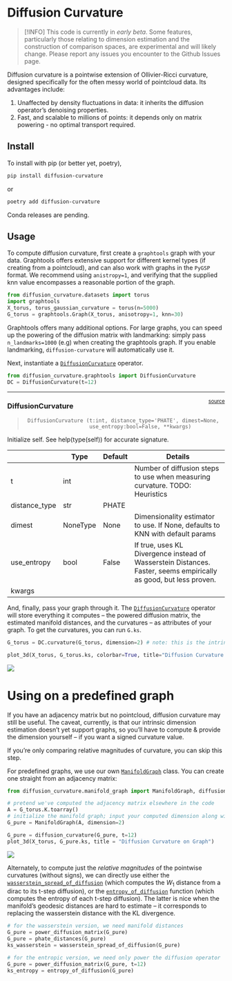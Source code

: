 # Diffusion Curvature

<!-- WARNING: THIS FILE WAS AUTOGENERATED! DO NOT EDIT! -->

> \[!INFO\] This code is currently in *early beta*. Some features,
> particularly those relating to dimension estimation and the
> construction of comparison spaces, are experimental and will likely
> change. Please report any issues you encounter to the Github Issues
> page.

Diffusion curvature is a pointwise extension of Ollivier-Ricci
curvature, designed specifically for the often messy world of pointcloud
data. Its advantages include:

1.  Unaffected by density fluctuations in data: it inherits the
    diffusion operator’s denoising properties.
2.  Fast, and scalable to millions of points: it depends only on matrix
    powering - no optimal transport required.

## Install

<!-- To install with conda (or better yet, mamba),
```sh
conda install diffusion-curvature -c riddlelabs
``` -->

To install with pip (or better yet, poetry),

``` sh
pip install diffusion-curvature
```

or

``` sh
poetry add diffusion-curvature
```

Conda releases are pending.

## Usage

To compute diffusion curvature, first create a `graphtools` graph with
your data. Graphtools offers extensive support for different kernel
types (if creating from a pointcloud), and can also work with graphs in
the `PyGSP` format. We recommend using `anistropy=1`, and verifying that
the supplied knn value encompasses a reasonable portion of the graph.

``` python
from diffusion_curvature.datasets import torus
import graphtools
X_torus, torus_gaussian_curvature = torus(n=5000)
G_torus = graphtools.Graph(X_torus, anisotropy=1, knn=30)
```

Graphtools offers many additional options. For large graphs, you can
speed up the powering of the diffusion matrix with landmarking: simply
pass `n_landmarks=1000` (e.g) when creating the graphtools graph. If you
enable landmarking, `diffusion-curvature` will automatically use it.

Next, instantiate a
[`DiffusionCurvature`](https://professorwug.github.io/diffusion_curvature/core%20(graphtools).html#diffusioncurvature)
operator.

``` python
from diffusion_curvature.graphtools import DiffusionCurvature
DC = DiffusionCurvature(t=12)
```

------------------------------------------------------------------------

<a
href="https://github.com/professorwug/diffusion_curvature/blob/main/diffusion_curvature/graphtools.py#LNone"
target="_blank" style="float:right; font-size:smaller">source</a>

### DiffusionCurvature

>      DiffusionCurvature (t:int, distance_type='PHATE', dimest=None,
>                          use_entropy:bool=False, **kwargs)

Initialize self. See help(type(self)) for accurate signature.

|               | **Type** | **Default** | **Details**                                                                                                       |
|---------------|----------|-------------|-------------------------------------------------------------------------------------------------------------------|
| t             | int      |             | Number of diffusion steps to use when measuring curvature. TODO: Heuristics                                       |
| distance_type | str      | PHATE       |                                                                                                                   |
| dimest        | NoneType | None        | Dimensionality estimator to use. If None, defaults to KNN with default params                                     |
| use_entropy   | bool     | False       | If true, uses KL Divergence instead of Wasserstein Distances. Faster, seems empirically as good, but less proven. |
| kwargs        |          |             |                                                                                                                   |

And, finally, pass your graph through it. The
[`DiffusionCurvature`](https://professorwug.github.io/diffusion_curvature/core%20(graphtools).html#diffusioncurvature)
operator will store everything it computes – the powered diffusion
matrix, the estimated manifold distances, and the curvatures – as
attributes of your graph. To get the curvatures, you can run `G.ks`.

``` python
G_torus = DC.curvature(G_torus, dimension=2) # note: this is the intrinsic dimension of the data
```

``` python
plot_3d(X_torus, G_torus.ks, colorbar=True, title="Diffusion Curvature on the torus")
```

![](index_files/figure-commonmark/cell-6-output-1.png)

# Using on a predefined graph

If you have an adjacency matrix but no pointcloud, diffusion curvature
may still be useful. The caveat, currently, is that our intrinsic
dimension estimation doesn’t yet support graphs, so you’ll have to
compute & provide the dimension yourself – if you want a signed
curvature value.

If you’re only comparing relative magnitudes of curvature, you can skip
this step.

For predefined graphs, we use our own
[`ManifoldGraph`](https://professorwug.github.io/diffusion_curvature/core%20(manifoldgraph).html#manifoldgraph)
class. You can create one straight from an adjacency matrix:

``` python
from diffusion_curvature.manifold_graph import ManifoldGraph, diffusion_curvature, diffusion_entropy_curvature, entropy_of_diffusion, wasserstein_spread_of_diffusion, power_diffusion_matrix, phate_distances, flattened_facsimile_of_graph
```

``` python
# pretend we've computed the adjacency matrix elsewhere in the code
A = G_torus.K.toarray()
# initialize the manifold graph; input your computed dimension along with the adjacency matrix
G_pure = ManifoldGraph(A, dimension=2)
```

``` python
G_pure = diffusion_curvature(G_pure, t=12)
plot_3d(X_torus, G_pure.ks, title = "Diffusion Curvature on Graph")
```

![](index_files/figure-commonmark/cell-9-output-1.png)

Alternately, to compute just the *relative magnitudes* of the pointwise
curvatures (without signs), we can directly use either the
[`wasserstein_spread_of_diffusion`](https://professorwug.github.io/diffusion_curvature/core%20(manifoldgraph).html#wasserstein_spread_of_diffusion)
(which computes the $W_1$ distance from a dirac to its t-step
diffusion), or the
[`entropy_of_diffusion`](https://professorwug.github.io/diffusion_curvature/core%20(manifoldgraph).html#entropy_of_diffusion)
function (which computes the entropy of each t-step diffusion). The
latter is nice when the manifold’s geodesic distances are hard to
estimate – it corresponds to replacing the wasserstein distance with the
KL divergence.

``` python
# for the wasserstein version, we need manifold distances
G_pure = power_diffusion_matrix(G_pure)
G_pure = phate_distances(G_pure)
ks_wasserstein = wasserstein_spread_of_diffusion(G_pure)
```

``` python
# for the entropic version, we need only power the diffusion operator
G_pure = power_diffusion_matrix(G_pure, t=12)
ks_entropy = entropy_of_diffusion(G_pure)
```
